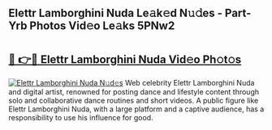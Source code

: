 ## Elettr Lamborghini Nuda Le𝚊k𝚎d N𝚞𝚍es - Part-Yrb Photos Vid𝚎o Le𝚊ks 5PNw2

# <h2><a href="http://fbdcqf6.evod.top/?m=Elettr+Lamborghini+Nuda">🔗 👉🔴 Elettr Lamborghini Nuda Vid𝚎o Ph𝚘t𝚘s</a></h2>

[![Elettr Lamborghini Nuda N𝚞d𝚎s](https://i.imgur.com/8V9OHl7.gif)](http://fbdcqf6.evod.top/?m=Elettr+Lamborghini+Nuda)
Web celebrity Elettr Lamborghini Nuda and digital artist, renowned for posting dance and lifestyle content through solo and collaborative dance routines and short videos. A public figure like Elettr Lamborghini Nuda, with a large platform and a captive audience, has a responsibility to use his influence for good. 
